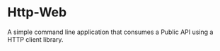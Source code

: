 # Http-Web
A simple command line application that consumes a Public API using a HTTP client library.
